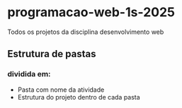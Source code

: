# programacao-web-1s-2025
Todos os projetos da disciplina desenvolvimento web

## Estrutura de pastas
  ### dividida em:
  - Pasta com nome da atividade
  - Estrutura do projeto dentro de cada pasta
